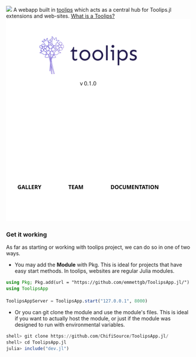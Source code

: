 <img src = "https://github.com/emmettgb/ToolipsApp.jl/blob/main/public/logo.jpg"></img>
A webapp built in [toolips](https://ChifiSource/Toolips.jl) which acts as a central hub for Toolips.jl extensions and web-sites.
[What is a Toolips?](https://github.com/ChifiSource/Toolips.jl)
<img src = https://github.com/ChifiSource/ToolipsApp.jl/blob/ToolipsApp-2/public/Screenshot%20from%202022-06-12%2009-46-47.png href = "https://toolips.app"></img>
### Get it working
As far as starting or working with toolips project, we can do so in one of two ways.
- You may add the **Module** with Pkg. This is ideal for projects that have easy start methods. In toolips, websites are regular Julia modules.
```julia
using Pkg; Pkg.add(url = "https://github.com/emmettgb/ToolipsApp.jl/")
using ToolipsApp

ToolipsAppServer = ToolipsApp.start("127.0.0.1", 8000)
```
- Or you can git clone the module and use the module's files. This is ideal if you want to actually host the module, or just if the module was designed to run with environmental variables.

```julia
shell> git clone https://github.com/ChifiSource/ToolipsApp.jl/
shell> cd ToolipsApp.jl
julia> include("dev.jl")
```
